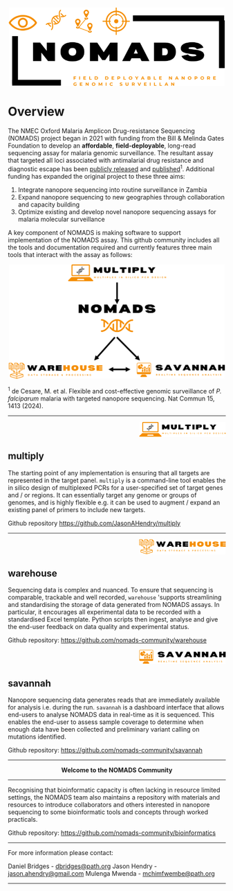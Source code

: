 <p align="center"><img src="images/nomads_logo.svg" width="500"></p>

# Overview
The NMEC Oxford Malaria Amplicon Drug-resistance Sequencing (NOMADS) project began in 2021 with funding from the Bill & Melinda Gates Foundation to develop an **affordable**, **field-deployable**, long-read sequencing assay for malaria genomic surveillance. The resultant assay that targeted all loci associated with antimalarial drug resistance and diagnostic escape has been [publicly released](https://www.protocols.io/view/cost-effective-targeted-nanopore-sequencing-of-p-f-yxmvm25m6g3p/v2) and [published](https://pubmed.ncbi.nlm.nih.gov/38360754/)<sup>1</sup>. Additional funding has expanded the original project to these three aims:

1. Integrate nanopore sequencing into routine surveillance in Zambia
2. Expand nanopore sequencing to new geographies through collaboration and capacity building
3. Optimize existing and develop novel nanopore sequencing assays for malaria molecular surveillance

A key component of NOMADS is making software to support implementation of the NOMADS assay. This github community includes all the tools and documentation required and currently features three main tools that interact with the assay as follows:

<p align="center"><img src="images/nomads_overview.png" width="500"></p>

<sup>1</sup> de Cesare, M. et al. Flexible and cost-effective genomic surveillance of *P. falciparum* malaria with targeted nanopore sequencing. Nat Commun 15, 1413 (2024).

***
<p align="right"><img src="images/multiply_logo.svg" width="200"></p>

## multiply
The starting point of any implementation is ensuring that all targets are represented in the target panel. `multiply` is a command-line tool enables the in silico design of multiplexed PCRs for a user-specified set of target genes and / or regions. It can essentially target any genome or groups of genomes, and is highly flexible e.g. it can be used to augment / expand an existing panel of primers to include new targets.

Github repository https://github.com/JasonAHendry/multiply

***
<p align="right"><img src="images/warehouse_logo.svg" width="200"></p>

## warehouse
Sequencing data is complex and nuanced. To ensure that sequencing is comparable, trackable and well recorded, `warehouse` 'supports streamlining and standardising the storage of data generated from NOMADS assays. In particular, it encourages all experimental data to be recorded with a standardised Excel template. Python scripts then ingest, analyse and give the end-user feedback on data quality and experimental status.

Github repository: https://github.com/nomads-community/warehouse

<p align="right"><img src="images/savannah_logo.svg" width="200"></p>

## savannah
Nanopore sequencing data generates reads that are immediately available for analysis i.e. during the run. `savannah` is a dashboard interface that allows end-users to analyse NOMADS data in real-time as it is sequenced. This enables the end-user to assess sample coverage to determine when enough data have been collected and preliminary variant calling on mutations identified.

Github repository: https://github.com/nomads-community/savannah

***
<p align="center"><b>Welcome to the NOMADS Community</b></p>

***

Recognising that bioinformatic capacity is often lacking in resource limited settings, the NOMADS team also maintains a repository with materials and resources to introduce collaborators and others interested in nanopore sequencing to some bioinformatic tools and concepts through worked practicals.

Github repository: https://github.com/nomads-community/bioinformatics

***

For more information please contact:

Daniel Bridges - dbridges@path.org
Jason Hendry - jason.ahendry@gmail.com
Mulenga Mwenda - mchimfwembe@path.org

***
